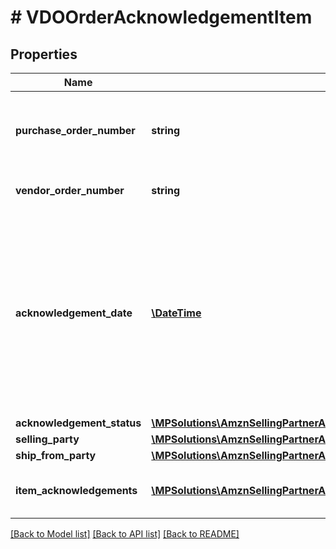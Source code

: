 # # VDOOrderAcknowledgementItem

## Properties

Name | Type | Description | Notes
------------ | ------------- | ------------- | -------------
**purchase_order_number** | **string** | The purchase order number for this order. Formatting Notes: alpha-numeric code. |
**vendor_order_number** | **string** | The vendor&#39;s order number for this order. |
**acknowledgement_date** | [**\DateTime**](\DateTime.md) | The date and time when the order is acknowledged, in ISO-8601 date/time format. For example: 2018-07-16T23:00:00Z / 2018-07-16T23:00:00-05:00 / 2018-07-16T23:00:00-08:00. |
**acknowledgement_status** | [**\MPSolutions\AmznSellingPartnerApi\Models\VendorDirectFulfillmentOrders\VDOAcknowledgementStatus**](VDOAcknowledgementStatus.md) |  |
**selling_party** | [**\MPSolutions\AmznSellingPartnerApi\Models\VendorDirectFulfillmentOrders\VDOPartyIdentification**](VDOPartyIdentification.md) |  |
**ship_from_party** | [**\MPSolutions\AmznSellingPartnerApi\Models\VendorDirectFulfillmentOrders\VDOPartyIdentification**](VDOPartyIdentification.md) |  |
**item_acknowledgements** | [**\MPSolutions\AmznSellingPartnerApi\Models\VendorDirectFulfillmentOrders\VDOOrderItemAcknowledgement[]**](VDOOrderItemAcknowledgement.md) | Item details including acknowledged quantity. |

[[Back to Model list]](../../README.md#models) [[Back to API list]](../../README.md#endpoints) [[Back to README]](../../README.md)

